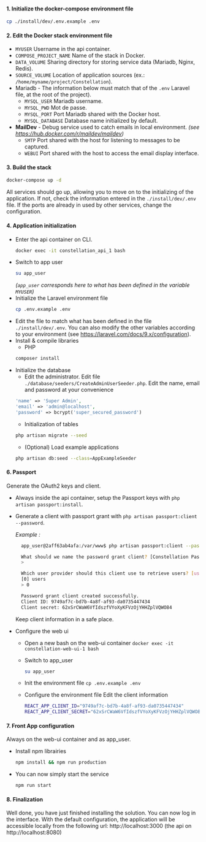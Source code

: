 #### 1. Initialize the docker-compose environment file

```sh
cp ./install/dev/.env.example .env
```

#### 2. Edit the Docker stack environment file

* `MYUSER` Username in the api container.
* `COMPOSE_PROJECT_NAME` Name of the stack in Docker.
* `DATA_VOLUME` Sharing directory for storing service data (Mariadb, Nginx, Redis).
* `SOURCE_VOLUME` Location of application sources (ex.: `/home/myname/project/Constellation`).
* Mariadb - The information below must match that of the `.env` Laravel file, at the root of the project).
    * `MYSQL_USER` Mariadb username.
    * `MYSQL_PWD` Mot de passe.
    * `MYSQL_PORT` Port Mariadb shared with the Docker host.
    * `MYSQL_DATABASE` Database name initialized by default.
* **MailDev** - Debug service used to catch emails in local environment.
_(see https://hub.docker.com/r/maildev/maildev)_
    * `SMTP` Port shared with the host for listening to messages to be captured.
    * `WEBUI` Port shared with the host to access the email display interface.

#### 3. Build the stack

```sh
docker-compose up -d
```
All services should go up, allowing you to move on to the initializing of the application.
If not, check the information entered in the `./install/dev/.env` file.
If the ports are already in used by other services, change the configuration.

#### 4. Application initialization

* Enter the api container on CLI.
    ```sh
    docker exec -it constellation_api_1 bash
    ```
* Switch to app user
    ```sh
    su app_user
    ```
    _(`app_user` corresponds here to what has been defined in the variable `MYUSER`)_
* Initialize the Laravel environment file
    ```sh
    cp .env.example .env
    ```
* Edit the file to match what has been defined in the file `./install/dev/.env`.
  You can also modify the other variables according to your environment (see https://laravel.com/docs/9.x/configuration).
* Install & compile libraries
    * PHP
    ```sh
    composer install
    ```
* Initialize the database
    * Edit the administrator.
    Edit file `./database/seeders/CreateAdminUserSeeder.php`.
    Edit the name, email and password at your convenience
    ```php
    'name' => 'Super Admin',
    'email' => 'admin@localhost',
    'password' => bcrypt('super_secured_password')
    ```
    * Initialization of tables
    ```sh
    php artisan migrate --seed
    ```
    * (Optional) Load example applications
    ```sh
    php artisan db:seed --class=AppExampleSeeder

    ```

#### 6. Passport

Generate the OAuth2 keys and client.

* Always inside the api container, setup the Passport keys with `php artisan passport:install`.

* Generate a client with passport grant with `php artisan passport:client --password`.

  *Example :*

  ```sh
    app_user@2aff63ab4afa:/var/www$ php artisan passport:client --password

    What should we name the password grant client? [Constellation Password Grant Client]:
    >

    Which user provider should this client use to retrieve users? [users]:
    [0] users
    > 0

    Password grant client created successfully.
    Client ID: 9749af7c-bd7b-4a8f-af93-da0735447434
    Client secret: 62xSrCWaW6VfIdszfVYoXyKFVzOjYHHZplVQWO84
    ```
    Keep client information in a safe place.

* Configure the web ui

  * Open a new bash on the web-ui container
    `docker exec -it constellation-web-ui-1 bash`

  * Switch to app_user
    ```sh
    su app_user
    ```

  * Init the environment file
    `cp .env.example .env`

  * Configure the environment file
    Edit the client information
    ```sh
    REACT_APP_CLIENT_ID="9749af7c-bd7b-4a8f-af93-da0735447434"
    REACT_APP_CLIENT_SECRET="62xSrCWaW6VfIdszfVYoXyKFVzOjYHHZplVQWO84"
    ```

#### 7. Front App configuration

Always on the web-ui container and as app_user.

* Install npm librairies

    ```sh
    npm install && npm run production
    ```

* You can now simply start the service
    ```sh
    npm run start
    ```

#### 8. Finalization

Well done, you have just finished installing the solution.
You can now log in the interface.
With the default configuration, the application will be accessible locally from the following url: http://localhost:3000 (the api on http://localhost:8080)

